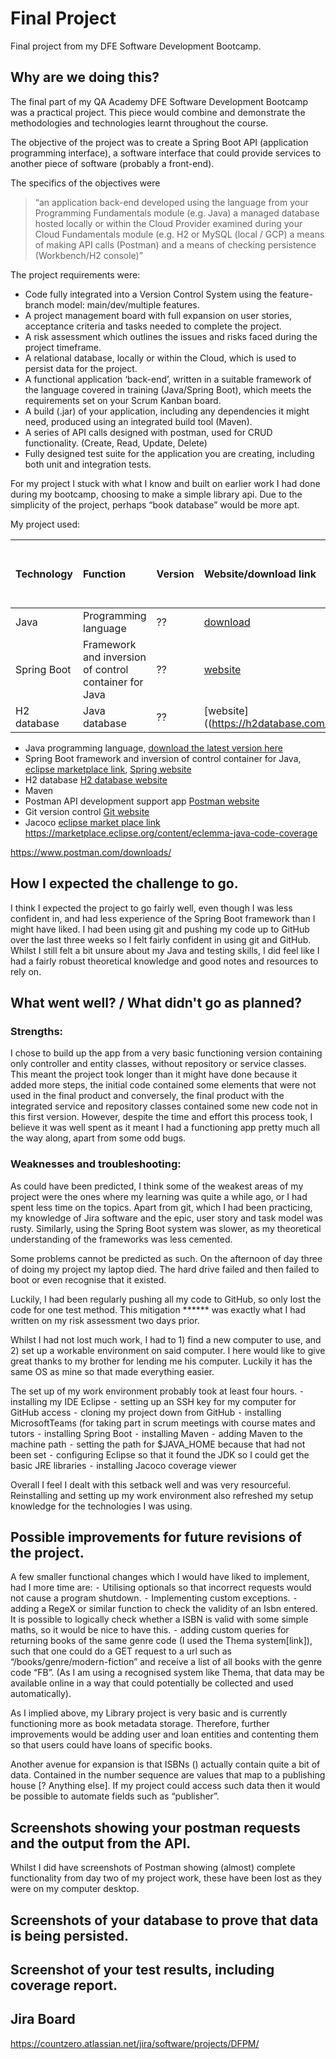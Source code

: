 # Final Project
Final project from my DFE Software Development Bootcamp.

## Why are we doing this?
The final part of my QA Academy DFE Software Development Bootcamp was a practical project. This piece would combine and demonstrate the methodologies and technologies learnt throughout the course.

The objective of the project was to create a Spring Boot API (application programming interface), a software interface that could provide services to another piece of software (probably a front-end).

The specifics of the objectives were
> “an application back-end developed using the language from your Programming Fundamentals module (e.g. Java)
> a managed database hosted locally or within the Cloud Provider examined during your Cloud Fundamentals module (e.g. H2 or MySQL (local / GCP) 
> a means of making API calls (Postman) and a means of checking persistence (Workbench/H2 console)”

The project requirements were:
* Code fully integrated into a Version Control System using the feature-branch model: main/dev/multiple features.
* A project management board with full expansion on user stories, acceptance criteria and tasks needed to complete the project.
* A risk assessment which outlines the issues and risks faced during the project timeframe.
* A relational database, locally or within the Cloud, which is used to persist data for the project. 
* A functional application ‘back-end’, written in a suitable framework of the language covered in training (Java/Spring Boot), which meets the requirements set on your Scrum Kanban board.
* A build (.jar) of your application, including any dependencies it might need, produced using an integrated build tool (Maven).
* A series of API calls designed with postman, used for CRUD functionality. (Create, Read, Update, Delete)
* Fully designed test suite for the application you are creating, including both unit and integration tests.

For my project I stuck with what I know and built on earlier work I had done during my bootcamp, choosing to make a simple library api. Due to the simplicity of the project, perhaps “book database” would be more apt.

My project used:

|Technology |Function|Version|Website/download link|Eclipse Marketplace link/Maven dependency link|
|:---       |:---      |:---   |:---   |:---                    |
|Java |Programming language| ?? |[download](https://www.java.com/en/download/manual.jsp)| |
|Spring Boot|Framework and inversion of control container for Java | ?? |[website](https://spring.io/projects/spring-boot) |[link](https://marketplace.eclipse.org/content/spring-tools-4-aka-spring-tool-suite-4)
|H2 database |Java database | ?? | [website]((https://h2database.com/html/main.html)

* Java programming language, [download the latest version here](https://www.java.com/en/download/manual.jsp)
* Spring Boot framework and inversion of control container for Java, [eclipse marketplace link](https://marketplace.eclipse.org/content/spring-tools-4-aka-spring-tool-suite-4), [Spring website](https://spring.io/projects/spring-boot)
* H2 database [H2 database website](https://h2database.com/html/main.html)
* Maven
* Postman API development support app [Postman website](https://www.postman.com/)
* Git version control [Git website](https://git-scm.com/)
* Jacoco [eclipse market place link](https://marketplace.eclipse.org/content/eclemma-java-code-coverage) https://marketplace.eclipse.org/content/eclemma-java-code-coverage



https://www.postman.com/downloads/

## How I expected the challenge to go.

I think I expected the project to go fairly well, even though I was less confident in, and had less experience of the Spring Boot framework than I might have liked. I had been using git and pushing my code up to GitHub over the last three weeks so I felt fairly confident in using git and GitHub. Whilst I still felt a bit unsure about my Java and testing skills, I did feel like I had a fairly robust theoretical knowledge and good notes and resources to rely on.

## What went well? / What didn't go as planned?

### Strengths:
I chose to build up the app from a very basic functioning version containing only controller and entity classes, without repository or service classes. This meant the project took longer than it might have done because it added more steps, the initial code contained some elements that were not used in the final product and conversely, the final product with the integrated service and repository classes contained some new code not in this first version. However, despite the time and effort this process took, I believe it was well spent as it meant I had a functioning app pretty much all the way along, apart from some odd bugs. 

### Weaknesses and troubleshooting:
As could have been predicted, I think some of the weakest areas of my project were the ones where my learning was quite a while ago, or I had spent less time on the topics. Apart from git, which I had been practicing, my knowledge of Jira software and the epic, user story and task model was rusty. Similarly, using the Spring Boot system was slower, as my theoretical understanding of the frameworks was less cemented.

Some problems cannot be predicted as such. On the afternoon of day three of doing my project my laptop died. The hard drive failed and then failed to boot or even recognise that it existed.

Luckily, I had been regularly pushing all my code to GitHub, so only lost the code for one test method. This mitigation ****** was exactly what I had written on my risk assessment two days prior. 

Whilst I had not lost much work, I had to 1) find a new computer to use, and 2) set up a workable environment on said computer. I here would like to give great thanks to my brother for lending me his computer. Luckily it has the same OS as mine so that made everything easier.

The set up of my work environment probably took at least four hours. 
	⁃	installing my IDE Eclipse
	⁃	setting up an SSH key for my computer for GitHub access
	⁃	cloning my project down from GitHub
	⁃	installing MicrosoftTeams (for taking part in scrum meetings with course mates and tutors
	⁃	installing Spring Boot
	⁃	installing Maven
	⁃	adding Maven to the machine path
	⁃	setting the path for $JAVA_HOME because that had not been set
	⁃	configuring Eclipse so that it found the JDK so I could get the basic JRE libraries
	⁃	installing Jacoco coverage viewer

Overall I feel I dealt with this setback well and was very resourceful. Reinstalling and setting up my work environment also refreshed my setup knowledge for the technologies I was using.

## Possible improvements for future revisions of the project.

A few smaller functional changes which I would have liked to implement, had I more time are:
	⁃	Utilising optionals so that incorrect requests would not cause a program shutdown.
	⁃	Implementing custom exceptions.
	⁃	adding a RegeX or similar function to check the validity of an Isbn entered. It is possible to logically check whether a ISBN is valid with some simple maths, so it would be nice to have this.
	⁃	adding custom queries for returning books of the same genre code (I used the Thema system[link]), such that one could do a GET request to a url such as “/books/genre/modern-fiction” and receive a list of all books with the genre code “FB”. (As I am using a recognised system like Thema, that data may be available online in a way that could potentially be collected and used automatically).

As I implied above, my Library project is very basic and is currently functioning more as book metadata storage. Therefore, further improvements would be adding user and loan entities and contenting them so that users could have loans of specific books.

Another avenue for expansion is that ISBNs () actually contain quite a bit of data. Contained in the number sequence are values that map to a publishing house [? Anything else]. If my project could access such data then it would be possible to automate fields such as “publisher”. 

## Screenshots showing your postman requests and the output from the API.

Whilst I did have screenshots of Postman showing (almost) complete functionality from day two of my project work, these have been lost as they were on my computer desktop.



## Screenshots of your database to prove that data is being persisted.
## Screenshot of your test results, including coverage report.

## Jira Board 
https://countzero.atlassian.net/jira/software/projects/DFPM/
